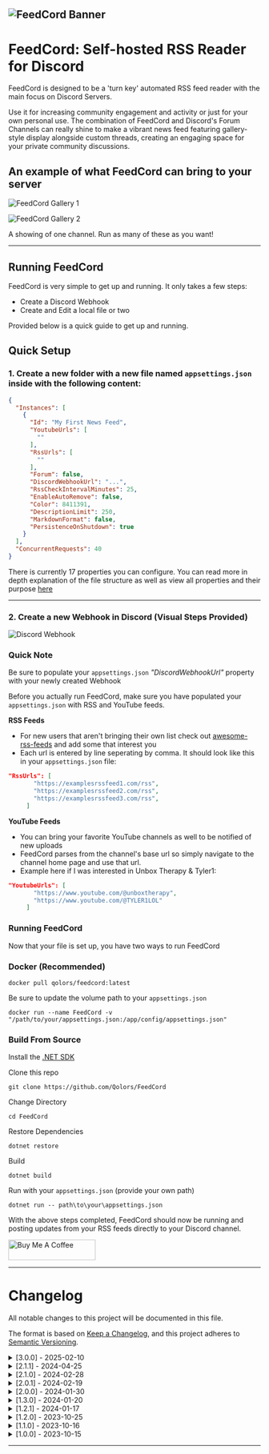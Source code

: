 ﻿
![FeedCord Banner](https://github.com/Qolors/FeedCord/blob/master/FeedCord/docs/images/FeedCord.png)
---

# FeedCord: Self-hosted RSS Reader for Discord

FeedCord is designed to be a 'turn key' automated RSS feed reader with the main focus on Discord Servers. 

Use it for increasing community engagement and activity or just for your own personal use. The combination of FeedCord and Discord's Forum Channels can really shine to make a vibrant news feed featuring gallery-style display alongside custom threads, creating an engaging space for your private community discussions.

## An example of what FeedCord can bring to your server

![FeedCord Gallery 1](https://github.com/Qolors/FeedCord/blob/master/FeedCord/docs/images/gallery1.png)

![FeedCord Gallery 2](https://github.com/Qolors/FeedCord/blob/master/FeedCord/docs/images/gallery2.png)

A showing of one channel. Run as many of these as you want!

---
## Running FeedCord

FeedCord is very simple to get up and running. It only takes a few steps:

- Create a Discord Webhook
- Create and Edit a local file or two

Provided below is a quick guide to get up and running.


## Quick Setup

### 1. Create a new folder with a new file named `appsettings.json` inside with the following content:

```json
{
  "Instances": [
    {
      "Id": "My First News Feed",
      "YoutubeUrls": [
        ""
      ],
      "RssUrls": [
        ""
      ],
      "Forum": false,
      "DiscordWebhookUrl": "...",
      "RssCheckIntervalMinutes": 25,
      "EnableAutoRemove": false,
      "Color": 8411391,
      "DescriptionLimit": 250,
      "MarkdownFormat": false,
      "PersistenceOnShutdown": true
    }
  ],
  "ConcurrentRequests": 40
}
```
There is currently 17 properties you can configure. You can read more in depth explanation of the file structure as well as view all properties and their purpose [here](https://github.com/Qolors/FeedCord/blob/master/FeedCord/docs/reference.md)

---

### 2. Create a new Webhook in Discord (Visual Steps Provided)

![Discord Webhook](https://github.com/Qolors/FeedCord/blob/master/FeedCord/docs/images/webhooks.png)


### Quick Note

Be sure to populate your `appsettings.json` *"DiscordWebhookUrl"* property with your newly created Webhook

Before you actually run FeedCord, make sure you have populated your `appsettings.json` with RSS and YouTube feeds.

**RSS Feeds**

- For new users that aren't bringing their own list check out [awesome-rss-feeds](https://github.com/plenaryapp/awesome-rss-feeds) and add some that interest you
- Each url is entered by line seperating by comma. It should look like this in your `appsettings.json` file:

```json
"RssUrls": [
       "https://examplesrssfeed1.com/rss",
       "https://examplesrssfeed2.com/rss",
       "https://examplesrssfeed3.com/rss",
     ]
```

**YouTube Feeds**

- You can bring your favorite YouTube channels as well to be notified of new uploads
- FeedCord parses from the channel's base url so simply navigate to the channel home page and use that url.
- Example here if I was interested in Unbox Therapy & Tyler1:

```json
"YoutubeUrls": [
       "https://www.youtube.com/@unboxtherapy",
       "https://www.youtube.com/@TYLER1LOL"
     ]
```

### Running FeedCord

Now that your file is set up, you have two ways to run FeedCord

### Docker (Recommended)

```
docker pull qolors/feedcord:latest
```
Be sure to update the volume path to your `appsettings.json` 
```
docker run --name FeedCord -v "/path/to/your/appsettings.json:/app/config/appsettings.json"
```

### Build From Source

Install the [.NET SDK](dotnet.microsoft.com/download)

Clone this repo
```
git clone https://github.com/Qolors/FeedCord
```
Change Directory
```
cd FeedCord
```
Restore Dependencies
```
dotnet restore
```
Build
```
dotnet build
```
Run with your `appsettings.json` (provide your own path)
```
dotnet run -- path\to\your\appsettings.json
```


With the above steps completed, FeedCord should now be running and posting updates from your RSS feeds directly to your Discord channel.

<a href="https://www.buymeacoffee.com/Qolors" target="_blank"><img src="https://cdn.buymeacoffee.com/buttons/default-orange.png" alt="Buy Me A Coffee" height="41" width="174"></a>

---

# Changelog

All notable changes to this project will be documented in this file.

The format is based on [Keep a Changelog](https://keepachangelog.com/en/1.0.0/),
and this project adheres to [Semantic Versioning](https://semver.org/spec/v2.0.0.html).

<details>
 <summary>[3.0.0] - 2025-02-10</summary>

### Added

- Restart persistence to catch up on missed posts if it had shutdown
- UserAgent cycling for failed get requests with retry attempts
- Multiple retry attempts on getting a post image
- Control over allowed concurrent HTTP requests FeedCord can make
- Separate handling of Reddit Feeds
- Markdown Support

### Changed

- README
- Large codebase refactoring

### Fixed

- Atom Feeds not returning a description
- Failed posting to Discord due to title length

</details>

<details>
 <summary>[2.1.1] - 2024-04-25</summary>

 ### Added

 - Added author being sourced from feed items
 - Added GZIP support for feeds
 
</details>


<details>
 <summary>[2.1.0] - 2024-02-28</summary>

 ### Added
 
 - Added Support for grabbing multiple new posts if the feed has multiple new posts since the last check.

 ### Changed
 
 - Improved Documentation for easier setup and understanding
 - Improved Logging for better readability
 - Posting now has a hard-coded 10 second buffer so large feeds respect Discord's rate limits

</details>


<details>
  <summary>[2.0.1] - 2024-02-19</summary>

  ### Added

  - Added Support for Reddit Feed & Better Atom Parsing Feeds

</details>

<details>
  <summary>[2.0.0] - 2024-01-30</summary>

  ### Added

  - Added Support for Multiple Webhook Urls & Configurations
  - Added Support for Discord's Forum Channels
  
  ### Changed

  - Configuration File formatting has changed to support multiple Webhook URLs
  - Slight improvements to Logging
  - Some Configuration properties are now optional rather than required

</details>


<details>
  <summary>[1.3.0] - 2024-01-20</summary>

  ### Added

  - Added Description Length Configuration

  ### Changed

  - Improved RSS & ATOM Parsing with implementing [FeedReader](https://github.com/arminreiter/FeedReader) library

  ### Fixed

  - RSS/ATOM Feeds returning errors because of parsing issues

</details>


<details>
  <summary>[1.2.1] - 2024-01-17</summary>

  ### Changed

  - Made Youtube URLs an optional addition rather than required

</details>

<details>
  <summary>[1.2.0] - 2023-10-25</summary>
  
  ### Added

  - Added Support for Youtube Channel Feeds in configuration file.
  - Added an optional Auto Remove option in configuration file for bad URL Feeds to get booted out of the list after multiple failed attempts.

  ### Changed

  - Improved container logging messages for better readability.

  ### Fixed

  - Color setting in configuration now properly works for the embed message
  - Fixed the handling of errors and removed from logging to reduce spam.
  - Fixed a known logging index error.

</details>

<details>
  <summary>[1.1.0] - 2023-10-16</summary>
  
  ### Added

  - Broke up `RssProcessorService` class to follow SOLID principles, adding a new service class `OpenGraphService` to handle meta tags.
  - Added `Helper` namespace & `StringHelper` class, which includes the `StripTags` method for potential reuse and improved organization.

  ### Changed

  - Enhanced the RSS feed background service for more efficient feed checks, reducing chances of delays.
  - Customized the `HttpClient` to set default request headers, ensuring better compatibility with certain RSS feeds.
  - Refined feed processing logic to include concurrent processing, beneficial for users with a large number of RSS feeds.
  - ReadMe to show this change log and multiple OS images.

  ### Fixed

  - Improved RSS feed initialization, ensuring only valid feeds are added to the tracking list.
  - Overhauled logs to not contain as much spam and allow for better readability.

</details>

<details>
  <summary>[1.0.0] - 2023-10-15</summary>
  
  ### Added
  - Initial Project Release

</details>


---
